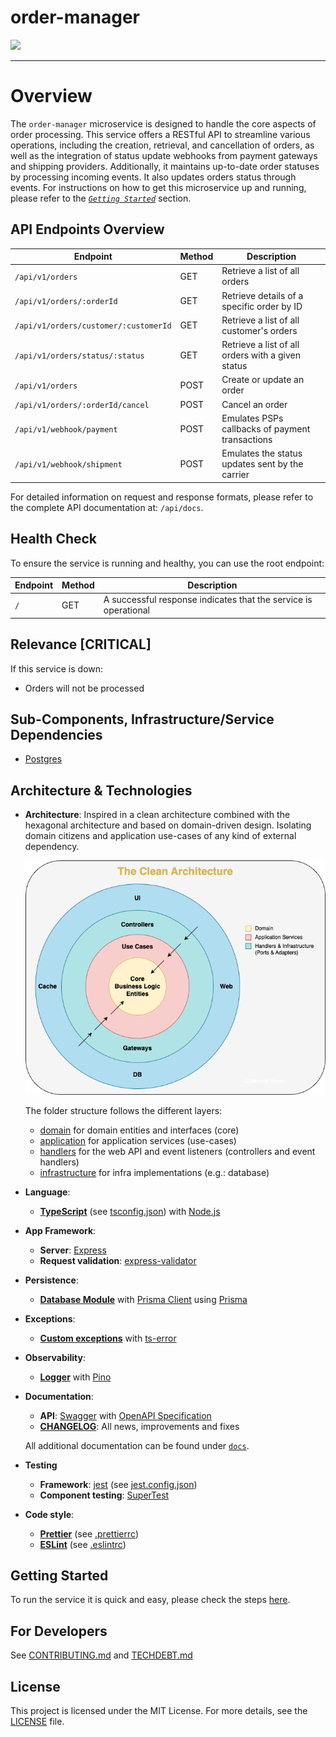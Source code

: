# order-manager

![](https://media.giphy.com/media/3o6Mb37UkzBVPLy0fu/giphy.gif)

---

# Overview

The `order-manager` microservice is designed to handle the core aspects of order processing. This service offers a RESTful API to streamline various operations, including the creation, retrieval, and cancellation of orders, as well as the integration of status update webhooks from payment gateways and shipping providers. Additionally, it maintains up-to-date order statuses by processing incoming events. It also updates orders status through events. For instructions on how to get this microservice up and running, please refer to the [_`Getting Started`_](#getting-started) section.

## API Endpoints Overview

| Endpoint                              | Method | Description                                       |
| ------------------------------------- | ------ | ------------------------------------------------- |
| `/api/v1/orders`                      | GET    | Retrieve a list of all orders                     |
| `/api/v1/orders/:orderId`             | GET    | Retrieve details of a specific order by ID        |
| `/api/v1/orders/customer/:customerId` | GET    | Retrieve a list of all customer's orders          |
| `/api/v1/orders/status/:status`       | GET    | Retrieve a list of all orders with a given status |
| `/api/v1/orders`                      | POST   | Create or update an order                         |
| `/api/v1/orders/:orderId/cancel`      | POST   | Cancel an order                                   |
| `/api/v1/webhook/payment`             | POST   | Emulates PSPs callbacks of payment transactions   |
| `/api/v1/webhook/shipment`            | POST   | Emulates the status updates sent by the carrier   |

For detailed information on request and response formats, please refer to the complete API documentation at: `/api/docs`.

## Health Check

To ensure the service is running and healthy, you can use the root endpoint:

| Endpoint | Method | Description                                                     |
| -------- | ------ | --------------------------------------------------------------- |
| `/`      | GET    | A successful response indicates that the service is operational |

## Relevance [CRITICAL]

If this service is down:

- Orders will not be processed

## Sub-Components, Infrastructure/Service Dependencies

- [Postgres](https://www.postgresql.org/about/)

## Architecture & Technologies

- **Architecture**: Inspired in a clean architecture combined with the hexagonal architecture and based on domain-driven design. Isolating domain citizens and application use-cases of any kind of external dependency.

  ![](./docs/assets/clean-architecture-diagram.drawio.png)

  The folder structure follows the different layers:

  - [domain](./src/domain) for domain entities and interfaces (core)
  - [application](./src/application/) for application services (use-cases)
  - [handlers](./src/handlers) for the web API and event listeners (controllers and event handlers)
  - [infrastructure](./src/infrastructure) for infra implementations (e.g.: database)

- **Language**:

  - [**TypeScript**](https://www.typescriptlang.org/) (see [tsconfig.json](./tsconfig.json)) with [Node.js](https://nodejs.dev/)

- **App Framework**:

  - **Server**: [Express](https://expressjs.com/)
  - **Request validation**: [express-validator](https://express-validator.github.io/docs/)

- **Persistence**:

  - [**Database Module**](./src/infrastructure/db/database.module.ts) with [Prisma Client](./src/infrastructure/db/prisma/prisma-client.ts) using [Prisma](https://www.prisma.io/)

- **Exceptions**:

  - [**Custom exceptions**](./src/domain/exceptions/) with [ts-error](https://github.com/gfmio/ts-error)

- **Observability**:

  - [**Logger**](./src/logger.module.ts) with [Pino](https://getpino.io/#/)

- **Documentation**:

  - **API**: [Swagger](https://swagger.io/) with [OpenAPI Specification](https://spec.openapis.org/oas/v3.1.0)
  - [**CHANGELOG**](./docs/CHANGELOG.md): All news, improvements and fixes

  All additional documentation can be found under [`docs`](./docs/).

- **Testing**

  - **Framework**: [jest](https://jestjs.io/) (see [jest.config.json](./jest.config.json))
  - **Component testing**: [SuperTest](https://github.com/visionmedia/supertest#readme)

- **Code style**:

  - [**Prettier**](https://prettier.io/) (see [.prettierrc](./.prettierrc))
  - [**ESLint**](https://eslint.org/) (see [.eslintrc](./.eslintrc))

## Getting Started

To run the service it is quick and easy, please check the steps [here](./docs/GETTING-STARTED.md).

## For Developers

See [CONTRIBUTING.md](./docs/CONTRIBUTING.md) and [TECHDEBT.md](./docs/TECHDEBT.md)

## License

This project is licensed under the MIT License. For more details, see the [LICENSE](./LICENSE) file.

